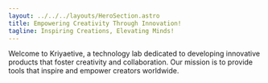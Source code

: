 ```yaml
---
layout: ../../../layouts/HeroSection.astro
title: Empowering Creativity Through Innovation!
tagline: Inspiring Creations, Elevating Minds!
---
```

Welcome to Kriyaetive, a technology lab dedicated to developing innovative products that foster creativity and collaboration. Our mission is to provide tools that inspire and empower creators worldwide.

